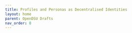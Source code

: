 ```yaml
---
title: Profiles and Personas as Decentralised Identities
layout: home
parent: OpenDSU Drafts
nav_order: 8
---
```


